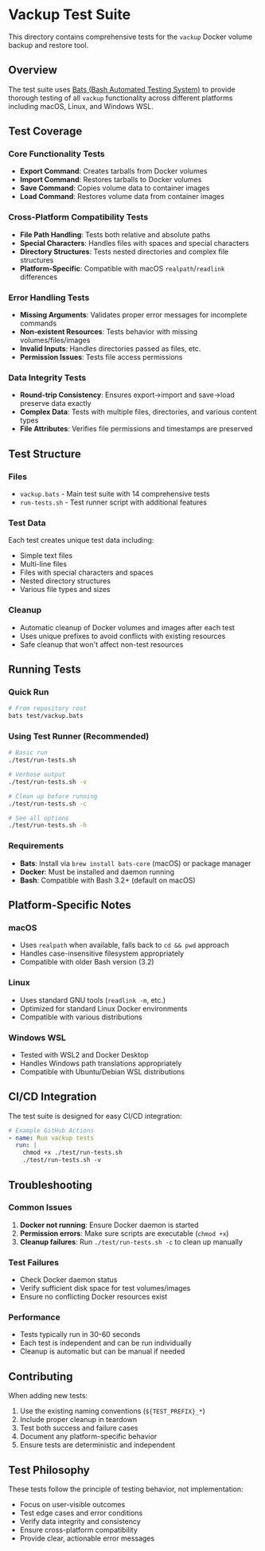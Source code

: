 # Vackup Test Suite

This directory contains comprehensive tests for the `vackup` Docker volume backup and restore tool.

## Overview

The test suite uses [Bats (Bash Automated Testing System)](https://github.com/bats-core/bats-core) to provide thorough testing of all `vackup` functionality across different platforms including macOS, Linux, and Windows WSL.

## Test Coverage

### Core Functionality Tests
- **Export Command**: Creates tarballs from Docker volumes
- **Import Command**: Restores tarballs to Docker volumes  
- **Save Command**: Copies volume data to container images
- **Load Command**: Restores volume data from container images

### Cross-Platform Compatibility Tests
- **File Path Handling**: Tests both relative and absolute paths
- **Special Characters**: Handles files with spaces and special characters
- **Directory Structures**: Tests nested directories and complex file structures
- **Platform-Specific**: Compatible with macOS `realpath`/`readlink` differences

### Error Handling Tests
- **Missing Arguments**: Validates proper error messages for incomplete commands
- **Non-existent Resources**: Tests behavior with missing volumes/files/images
- **Invalid Inputs**: Handles directories passed as files, etc.
- **Permission Issues**: Tests file access permissions

### Data Integrity Tests
- **Round-trip Consistency**: Ensures export→import and save→load preserve data exactly
- **Complex Data**: Tests with multiple files, directories, and various content types
- **File Attributes**: Verifies file permissions and timestamps are preserved

## Test Structure

### Files
- `vackup.bats` - Main test suite with 14 comprehensive tests
- `run-tests.sh` - Test runner script with additional features

### Test Data
Each test creates unique test data including:
- Simple text files
- Multi-line files  
- Files with special characters and spaces
- Nested directory structures
- Various file types and sizes

### Cleanup
- Automatic cleanup of Docker volumes and images after each test
- Uses unique prefixes to avoid conflicts with existing resources
- Safe cleanup that won't affect non-test resources

## Running Tests

### Quick Run
```bash
# From repository root
bats test/vackup.bats
```

### Using Test Runner (Recommended)
```bash
# Basic run
./test/run-tests.sh

# Verbose output
./test/run-tests.sh -v

# Clean up before running
./test/run-tests.sh -c

# See all options
./test/run-tests.sh -h
```

### Requirements
- **Bats**: Install via `brew install bats-core` (macOS) or package manager
- **Docker**: Must be installed and daemon running
- **Bash**: Compatible with Bash 3.2+ (default on macOS)

## Platform-Specific Notes

### macOS
- Uses `realpath` when available, falls back to `cd && pwd` approach
- Handles case-insensitive filesystem appropriately
- Compatible with older Bash version (3.2)

### Linux
- Uses standard GNU tools (`readlink -m`, etc.)
- Optimized for standard Linux Docker environments
- Compatible with various distributions

### Windows WSL
- Tested with WSL2 and Docker Desktop
- Handles Windows path translations appropriately
- Compatible with Ubuntu/Debian WSL distributions

## CI/CD Integration

The test suite is designed for easy CI/CD integration:

```yaml
# Example GitHub Actions
- name: Run vackup tests
  run: |
    chmod +x ./test/run-tests.sh
    ./test/run-tests.sh -v
```

## Troubleshooting

### Common Issues
1. **Docker not running**: Ensure Docker daemon is started
2. **Permission errors**: Make sure scripts are executable (`chmod +x`)
3. **Cleanup failures**: Run `./test/run-tests.sh -c` to clean up manually

### Test Failures
- Check Docker daemon status
- Verify sufficient disk space for test volumes/images
- Ensure no conflicting Docker resources exist

### Performance
- Tests typically run in 30-60 seconds
- Each test is independent and can be run individually
- Cleanup is automatic but can be manual if needed

## Contributing

When adding new tests:
1. Use the existing naming conventions (`${TEST_PREFIX}_*`)
2. Include proper cleanup in teardown
3. Test both success and failure cases
4. Document any platform-specific behavior
5. Ensure tests are deterministic and independent

## Test Philosophy

These tests follow the principle of testing behavior, not implementation:
- Focus on user-visible outcomes
- Test edge cases and error conditions
- Verify data integrity and consistency
- Ensure cross-platform compatibility
- Provide clear, actionable error messages
